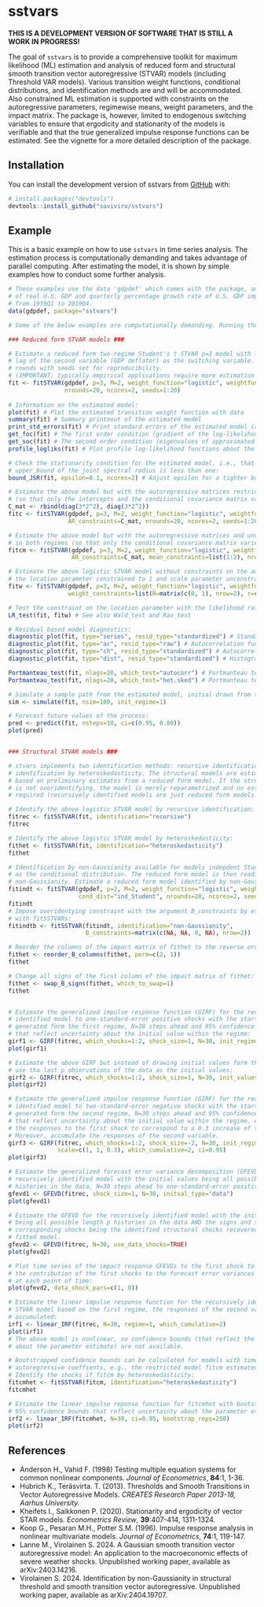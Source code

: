 
<!-- README.md is generated from README.Rmd. Please edit that file -->

# sstvars

**THIS IS A DEVELOPMENT VERSION OF SOFTWARE THAT IS STILL A WORK IN
PROGRESS!**

<!-- badges: start -->
<!-- badges: end -->

The goal of `sstvars` is to provide a comprehensive toolkit for maximum
likelihood (ML) estimation and analysis of reduced form and structural
smooth transition vector autoregressive (STVAR) models (including
Threshold VAR models). Various transition weight functions, conditional
distributions, and identification methods are and will be accommodated.
Also constrained ML estimation is supported with constraints on the
autoregressive parameters, regimewise means, weight parameters, and the
impact matrix. The package is, however, limited to endogenous switching
variables to ensure that ergodicity and stationarity of the models is
verifiable and that the true generalized impulse response functions can
be estimated. See the vignette for a more detailed description of the
package.

## Installation

You can install the development version of sstvars from
[GitHub](https://github.com/) with:

``` r
# install.packages("devtools")
devtools::install_github("saviviro/sstvars")
```

## Example

This is a basic example on how to use `sstvars` in time series analysis.
The estimation process is computationally demanding and takes advantage
of parallel computing. After estimating the model, it is shown by simple
examples how to conduct some further analysis.

``` r
# These examples use the data 'gdpdef' which comes with the package, and contains the quarterly percentage growth rate
# of real U.S. GDP and quarterly percentage growth rate of U.S. GDP implicit price deflator, covering the period 
# from 1959Q1 to 2019Q4.
data(gdpdef, package="sstvars")

# Some of the below examples are computationally demanding. Running them all will take approximately 15 minutes.

### Reduced form STVAR models ###

# Estimate a reduced form two-regime Student's t STVAR p=3 model with logistic transition weight function using the first
# lag of the second variable (GDP deflator) as the switching variable. The below estimation is based on 20 estimation
# rounds with seeds set for reproducibility.
# (IMPORTANT: typically empirical applications require more estimation rounds, e.g., hundreds or thousands).
fit <- fitSTVAR(gdpdef, p=3, M=2, weight_function="logistic", weightfun_pars=c(2, 1), cond_dist="Student",
                nrounds=20, ncores=2, seeds=1:20)
                
# Information on the estimated model:
plot(fit) # Plot the estimated transition weight function with data
summary(fit) # Summary printoout of the estimated model
print_std_errors(fit) # Print standard errors of the estimated model (assuming the standard asymptotics on the ML estimator)
get_foc(fit) # The first order condition (gradient of the log-likelihood function)
get_soc(fit) # The second order condition (eigenvalues of approximated Hessian)
profile_logliks(fit) # Plot profile log-likelihood functions about the estimate

# Check the stationarity condition for the estimated model, i.e., that the 
# upper bound of the joint spectral radius is less than one:
bound_JSR(fit, epsilon=0.1, ncores=2) # Adjust epsilon for a tighter bound

# Estimate the above model but with the autoregressive matrices restricted to be equal in both regimes
# (so that only the intercepts and the conditional covariance matrix vary in time):
C_mat <- rbind(diag(3*2^2), diag(3*2^2))
fitc <- fitSTVAR(gdpdef, p=3, M=2, weight_function="logistic", weightfun_pars=c(2, 1), cond_dist="Student",
                 AR_constraints=C_mat, nrounds=20, ncores=2, seeds=1:20)

# Estimate the above model but with the autoregressive matrices and unconditional means restricted to be equal
# in both regimes (so that only the conditional covariance matrix varies in time):
fitcm <- fitSTVAR(gdpdef, p=3, M=2, weight_function="logistic", weightfun_pars=c(2, 1), cond_dist="Student",
                  AR_constraints=C_mat, mean_constraints=list(1:2), nrounds=20, ncores=2, seeds=1:20)

# Estimate the above logistic STVAR model without constraints on the autoregressive parameters but with the 
# the location parameter constrained to 1 and scale parameter unconstrained.
fitw <- fitSTVAR(gdpdef, p=3, M=2, weight_function="logistic", weightfun_pars=c(2, 1), cond_dist="Student",
                 weight_constraints=list(R=matrix(c(0, 1), nrow=2), r=c(1, 0)), nrounds=20, ncores=2, seeds=1:20)

# Test the constraint on the location parameter with the likelihood ratio test:
LR_test(fit, fitw) # See also Wald_test and Rao_test

# Residual based model diagnostics:
diagnostic_plot(fit, type="series", resid_type="standardized") # Standardized residual time series
diagnostic_plot(fit, type="ac", resid_type="raw") # Autocorrelation function of unstandardized residuals
diagnostic_plot(fit, type="ch", resid_type="standardized") # Autocorrelation function of squared standardized residuals
diagnostic_plot(fit, type="dist", resid_type="standardized") # Histograms and Q-Q plots of standardized residuals

Portmanteau_test(fit, nlags=20, which_test="autocorr") # Portmanteau test for remaining autocorrelation
Portmanteau_test(fit, nlags=20, which_test="het.sked") # Portmanteau test applied for testing cond. het.kedasticity

# Simulate a sample path from the estimated model, initial drawn from the first regime:
sim <- simulate(fit, nsim=100, init_regime=1)

# Forecast future values of the process:
pred <- predict(fit, nsteps=10, ci=c(0.95, 0.80))
plot(pred)


### Structural STVAR models ###

# stvars implements two identification methods: recursive identification and
# identification by heteroskedasticity. The structural models are estimated 
# based on preliminary estimates from a reduced form model. If the structural model
# is not overidentifying, the model is merely reparametrized and no estimation is
# required (recursively identified models are just reduced form models marked as structural). 

# Identify the above logistic STVAR model by recursive identification:
fitrec <- fitSSTVAR(fit, identification="recursive")
fitrec

# Identify the above logistic STVAR model by heteroskedasticity:
fithet <- fitSSTVAR(fit, identification="heteroskedasticity")
fithet

# Identification by non-Gaussianity available for models indepdent Student's t distribution
# as the conditional distribution. The reduced form model is then readily identified by
# non-Gaussianity. Estimate a reduced form model identified by non-Gaussianity: 
fitindt <- fitSTVAR(gdpdef, p=2, M=2, weight_function="logistic", weightfun_pars=c(2, 1),
                    cond_dist="ind_Student", nrounds=20, ncores=2, seeds=1:20)
fitindt
# Impose overidentying constraint with the argument B_constraints by estimating
# with fitSSTVARs:
fitindtb <- fitSSTVAR(fitindt, identification="non-Gaussianity",
                      B_constraints=matrix(c(NA, NA, 0, NA), nrow=2))

# Reorder the columns of the impact matrix of fithet to the reverse ordering:
fithet <- reorder_B_columns(fithet, perm=c(2, 1))
fithet

# Change all signs of the first column of the impact matrix of fithet:
fithet <- swap_B_signs(fithet, which_to_swap=1)
fithet


# Estimate the generalized impulse response function (GIRF) for the recursively
# identified model to one-standard-error positive shocks with the starting values
# generated form the first regime, N=30 steps ahead and 95% confidence intervals 
# that reflect uncertainty about the initial value within the regime:
girf1 <- GIRF(fitrec, which_shocks=1:2, shock_size=1, N=30, init_regime=1, ci=0.95)
plot(girf1)

# Estimate the above GIRF but instead of drawing initial values form the first regime,
# use tha last p observations of the data as the initial values:
girf2 <- GIRF(fitrec, which_shocks=1:2, shock_size=1, N=30, init_values=fitrec$data)
plot(girf2)

# Estimate the generalized impulse response function (GIRF) for the recursively
# identified model to two-standard-error negative shocks with the starting values
# generated form the second regime, N=30 steps ahead and 95% confidence intervals 
# that reflect uncertainty about the initial value within the regime. Also, scale
# the responses to the first shock to correspond to a 0.3 increase of the first variable.
# Moreover, accumulate the responses of the second variable.
girf3 <- GIRF(fitrec, which_shocks=1:2, shock_size=-2, N=30, init_regime=2, 
              scale=c(1, 1, 0.3), which_cumulative=2, ci=0.95)
plot(girf3)

# Estimate the generalized forecast error variance decomposition (GFEVD) for the 
# recursively identified model with the initial values being all possible length p
# histories in the data, N=30 steps ahead to one-standard-error positive shocks. 
gfevd1 <- GFEVD(fitrec, shock_size=1, N=30, initval_type="data")
plot(gfevd1)

# Estimate the GFEVD for the recursively identified model with the initial values
# being all possible length p histories in the data AND the signs and sizes of the
# corresponding shocks being the identified structural shocks recovered from the
# fitted model.
gfevd2 <- GFEVD(fitrec, N=30, use_data_shocks=TRUE)
plot(gfevd2)

# Plot time series of the impact response GFEVDs to the first shock to examine 
# the contribution of the first shocks to the forecast error variances at impact
# at each point of time:
plot(gfevd2, data_shock_pars=c(1, 0))

# Estimate the linear impulse response function for the recursively identified
# STVAR model based on the first regime, the responses of the second variable
# accumulated:
irf1 <- linear_IRF(fitrec, N=30, regime=1, which_cumulative=2)
plot(irf1)
# The above model is nonlinear, so confidence bounds (that reflect the uncertainty
# about the parameter estimate) are not available.

# Bootstrapped confidence bounds can be calculated for models with time-invariant
# autoregressive coeffients, e.g., the restricted model fitcm estimated above. 
# Identify the shocks if fitcm by heteroskedasticity:
fitcmhet <- fitSSTVAR(fitcm, identification="heteroskedasticity")
fitcmhet

# Estimate the linear impulse reponse function for fitcmhet with bootstrapped
# 95% confidence bounds that reflect uncertainty about the parameter estimates:
irf2 <- linear_IRF(fitcmhet, N=30, ci=0.95, bootstrap_reps=250)
plot(irf2)
```

## References

- Anderson H., Vahid F. (1998) Testing multiple equation systems for
  common nonlinear components. *Journal of Econometrics*, **84**:1,
  1-36.
- Hubrich K., Teräsvirta. T. (2013). Thresholds and Smooth Transitions
  in Vector Autoregressive Models. *CREATES Research Paper 2013-18,
  Aarhus University.*
- Kheifets I., Saikkonen P. (2020). Stationarity and ergodicity of
  vector STAR models. *Econometrics Review*, **39**:407-414, 1311-1324.
- Koop G., Pesaran M.H., Potter S.M. (1996). Impulse response analysis
  in nonlinear multivariate models. *Journal of Econometrics*, **74**:1,
  119-147.
- Lanne M., Virolainen S. 2024. A Gaussian smooth transition vector
  autoregressive model: An application to the macroeconomic effects of
  severe weather shocks. Unpublished working paper, available as
  arXiv:2403.14216.
- Virolainen S. 2024. Identification by non-Gaussianity in structural
  threshold and smooth transition vector autoregressive. Unpublished
  working paper, available as arXiv:2404.19707.
